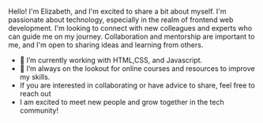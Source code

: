 Hello! I'm Elizabeth, and I'm excited to share a bit about myself.
I'm passionate about technology, especially in the realm of frontend web development.
I'm looking to connect with new colleagues and experts who can guide me on my journey.
 Collaboration and mentorship are important to me, and I'm open to sharing ideas and learning from others.
- 🌱 I’m currently working with HTML,CSS, and Javascript.
- 💞️ I’m always on the lookout for online courses and resources to improve my skills.
- If you are interested in collaborating or have advice to share, feel free to reach out
-  I am excited to meet new people and grow together in the tech community! 

<!---
Elizabeth735/Elizabeth735 is a ✨ special ✨ repository because its `README.md` (this file) appears on your GitHub profile.
You can click the Preview link to take a look at your changes.
--->
